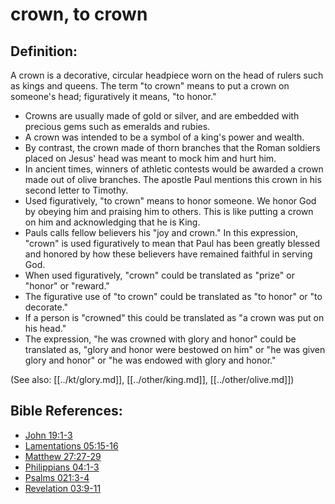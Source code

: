 # crown, to crown #

## Definition: ##

A crown is a decorative, circular headpiece worn on the head of rulers such as kings and queens. The term "to crown" means to put a crown on someone's head; figuratively it means, "to honor."

* Crowns are usually made of gold or silver, and are embedded with precious gems such as emeralds and rubies.
* A crown was intended to be a symbol of a king's power and wealth.
* By contrast, the crown made of thorn branches that the Roman soldiers placed on Jesus' head was meant to mock him and hurt him.
* In ancient times, winners of athletic contests would be awarded a crown made out of olive branches. The apostle Paul mentions this crown in his second letter to Timothy.
* Used figuratively, "to crown" means to honor someone. We honor God by obeying him and praising him to others. This is like putting a crown on him and acknowledging that he is King.
* Pauls calls fellow believers his "joy and crown." In this expression, "crown" is used figuratively to mean that Paul has been greatly blessed and honored by how these believers have remained faithful in serving God.
* When used figuratively, "crown" could be translated as "prize" or "honor" or "reward."
* The figurative use of "to crown" could be translated as "to honor" or "to decorate."
* If a person is "crowned" this could be translated as "a crown was put on his head."
* The expression, "he was crowned with glory and honor" could be translated as, "glory and honor were bestowed on him" or "he was given glory and honor" or "he was endowed with glory and honor."

(See also: [[../kt/glory.md]], [[../other/king.md]], [[../other/olive.md]])

## Bible References: ##

* [John 19:1-3](en/tn/jhn/help/19/01)
* [Lamentations 05:15-16](en/tn/lam/help/05/15)
* [Matthew 27:27-29](en/tn/mat/help/27/27)
* [Philippians 04:1-3](en/tn/php/help/04/01)
* [Psalms 021:3-4](en/tn/psa/help/21/03)
* [Revelation 03:9-11](en/tn/rev/help/03/09)